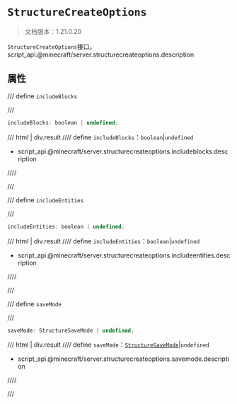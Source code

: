 # `StructureCreateOptions`

> 文档版本：1.21.0.20

`StructureCreateOptions`接口。script_api.@minecraft/server.structurecreateoptions.description

## 属性

/// define
`includeBlocks`


///

```js
includeBlocks: boolean | undefined;
```

/// html | div.result
//// define
`includeBlocks`：`boolean`|`undefined`

- script_api.@minecraft/server.structurecreateoptions.includeblocks.description


////

///


/// define
`includeEntities`


///

```js
includeEntities: boolean | undefined;
```

/// html | div.result
//// define
`includeEntities`：`boolean`|`undefined`

- script_api.@minecraft/server.structurecreateoptions.includeentities.description


////

///


/// define
`saveMode`


///

```js
saveMode: StructureSaveMode | undefined;
```

/// html | div.result
//// define
`saveMode`：[`StructureSaveMode`](./structuresavemode.md)|`undefined`

- script_api.@minecraft/server.structurecreateoptions.savemode.description


////

///

